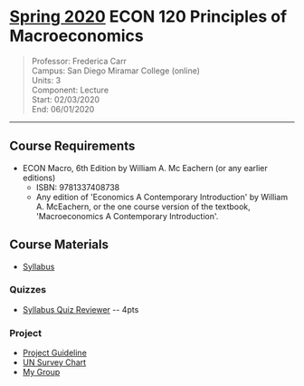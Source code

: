# [Spring 2020](/index) ECON 120 Principles of Macroeconomics
> Professor: Frederica Carr<br>
> Campus: San Diego Miramar College (online)<br>
> Units: 3<br>
> Component: Lecture<br>
> Start: 02/03/2020<br>
> End: 06/01/2020<br>

---

## Course Requirements

  * ECON Macro, 6th Edition by William A. Mc Eachern (or any earlier editions)
    - ISBN: 9781337408738
    - Any edition of 'Economics A Contemporary Introduction' by
      William A. McEachern, or the one course version of the textbook,
      'Macroeconomics A Contemporary Introduction'.

## Course Materials

  * [Syllabus](file:./media/econ120_syllabus.pdf)

### Quizzes

  * [Syllabus Quiz Reviewer](quizzes/reviewer/syllabus) -- 4pts

### Project

  * [Project Guideline](file:./media/econ-120_projectGuidlines.pdf)
  * [UN Survey Chart](file:./media/econ-120_UNSurveryChart.png)
  * [My Group](group_project/project)
